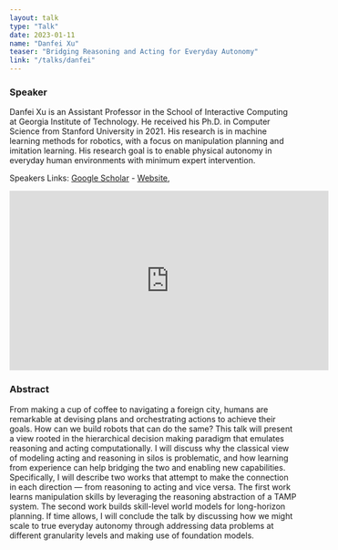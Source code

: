 ```yaml
---
layout: talk
type: "Talk"
date: 2023-01-11
name: "Danfei Xu"
teaser: "Bridging Reasoning and Acting for Everyday Autonomy"
link: "/talks/danfei"
---
```


### Speaker
Danfei Xu is an Assistant Professor in the School of Interactive Computing at Georgia Institute of Technology. He received his Ph.D. in Computer Science from Stanford University in 2021. His research is in machine learning methods for robotics, with a focus on manipulation planning and imitation learning. His research goal is to enable physical autonomy in everyday human environments with minimum expert intervention.

Speakers Links: [Google Scholar](https://scholar.google.com/citations?user=J5D4kcoAAAAJ&hl=en) - [Website](https://faculty.cc.gatech.edu/~danfei/),

<iframe width="560" height="315" src="https://www.youtube.com/embed/EBARYyngv8U" title="YouTube video player" frameborder="0" allow="accelerometer; autoplay; clipboard-write; encrypted-media; gyroscope; picture-in-picture; web-share" allowfullscreen></iframe>

### Abstract
From making a cup of coffee to navigating a foreign city, humans are remarkable at devising plans and orchestrating actions to achieve their goals. How can we build robots that can do the same? This talk will present a view rooted in the hierarchical decision making paradigm that emulates reasoning and acting computationally. I will discuss why the classical view of modeling acting and reasoning in silos is problematic, and how learning from experience can help bridging the two and enabling new capabilities. Specifically, I will describe two works that attempt to make the connection in each direction — from reasoning to acting and vice versa. The first work learns manipulation skills by leveraging the reasoning abstraction of a TAMP system. The second work builds skill-level world models for long-horizon planning. If time allows, I will conclude the talk by discussing how we might scale to true everyday autonomy through addressing data problems at different granularity levels and making use of foundation models. 
